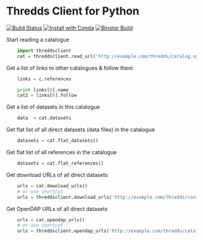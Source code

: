 Thredds Client for Python
=========================
[![Build Status](https://travis-ci.org/bird-house/threddsclient.svg?branch=master)](https://travis-ci.org/bird-house/threddsclient)
[![Install with Conda](https://binstar.org/birdhouse/threddsclient/badges/installer/conda.svg)](https://binstar.org/birdhouse/threddsclient)
[![Binstar Build](https://binstar.org/birdhouse/threddsclient/badges/build.svg)](https://binstar.org/birdhouse/threddsclient)


Start reading a catalogue

```python
    import threddsclient
    cat = threddsclient.read_url('http://example.com/thredds/catalog.xml')
```

Get a list of links to other catalogues & follow them

```python
    links = c.references

    print links[0].name
    cat2 = links[0].follow
```

Get a list of datasets in this catalogue

```python
    data  = cat.datasets
```

Get flat list of all direct datasets (data files) in the catalogue

```python
    datasets = cat.flat_datasets()
```

Get flat list of all references in the catalogue

```python
    datasets = cat.flat_references()
```

Get download URLs of all direct datasets

```python
    urls = cat.download_urls()
    # or use shortcut
    urls = threddsclient.download_urls('http://example.com/thredds/catalog.xml')
```

Get OpenDAP URLs of all direct datasets

```python
    urls = cat.opendap_urls()
    # or use shortcut
    urls = threddsclient.opendap_urls('http://example.com/thredds/catalog.xml')
```
